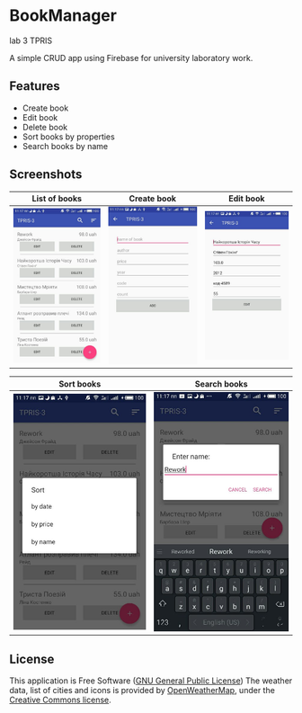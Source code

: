 # BookManager
lab 3 TPRIS

A simple CRUD app using Firebase for university laboratory work.

## Features
* Create book
* Edit book
* Delete book
* Sort books by properties
* Search books by name

## Screenshots
List of books | Create book | Edit book
-------------|----------------- | -------------
![alt text](screenshots/1.jpg "List of books")  | ![alt text](screenshots/2.jpg "Create book") | ![alt text](screenshots/3.jpg "Edit book")


Sort books | Search books
-------------|-------------
![alt text](screenshots/4.jpg "Sort books")  | ![alt text](screenshots/5.jpg "Search books") 

## License
This application is Free Software ([GNU General Public License](https://www.gnu.org/licenses/gpl.html))
The weather data, list of cities and icons is provided by [OpenWeatherMap](https://openweathermap.org/), under the <a href='http://creativecommons.org/licenses/by-sa/2.0/'>Creative Commons license</a>.
